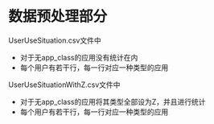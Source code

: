   # 数据预处理部分

  UserUseSituation.csv文件中
  - 对于无app_class的应用没有统计在内
  - 每个用户有若干行，每一行对应一种类型的应用

  UserUseSituationWithZ.csv文件中
  - 对于无app_class的应用将其类型全部设为Z，并且进行统计
  - 每个用户有若干行，每一行对应一种类型的应用
